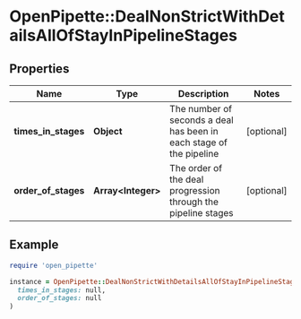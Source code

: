 # OpenPipette::DealNonStrictWithDetailsAllOfStayInPipelineStages

## Properties

| Name | Type | Description | Notes |
| ---- | ---- | ----------- | ----- |
| **times_in_stages** | **Object** | The number of seconds a deal has been in each stage of the pipeline | [optional] |
| **order_of_stages** | **Array&lt;Integer&gt;** | The order of the deal progression through the pipeline stages | [optional] |

## Example

```ruby
require 'open_pipette'

instance = OpenPipette::DealNonStrictWithDetailsAllOfStayInPipelineStages.new(
  times_in_stages: null,
  order_of_stages: null
)
```

